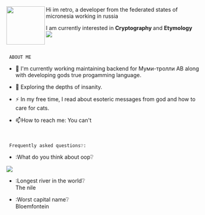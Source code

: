   <img src="https://media.giphy.com/media/do76hVVycMifGm4jnB/giphy.gif" width="100" align="left"/>
 Hi im retro, a developer from the federated states of micronesia working in russia
 
 I am currently interested in <b> Cryptography </b> and <b> Etymology </b> <br>
 ![](https://visitor-badge.glitch.me/badge?page_id=R-e-t-r-o-C-l-o-u-d)
 
 
 <br>
 
 
 
 
 
     ABOUT ME
 
 - :telescope: I'm currently working maintaining backend for Муми-тролли AB along with developing gods true progamming language.

- :seedling: Exploring the depths of insanity.

- :zap: In my free time, I read about esoteric messages from god and how to care for cats.

- :mailbox:How to reach me: You can't

<br>


     Frequently asked questions❔:
- :What do you think about oop❔
<img src="https://media.giphy.com/media/mz5XI78XNwOFq/giphy.gif">


- :Longest river in the world❔ <br>
The nile <br>


- :Worst capital name❔<br>
Bloemfontein
